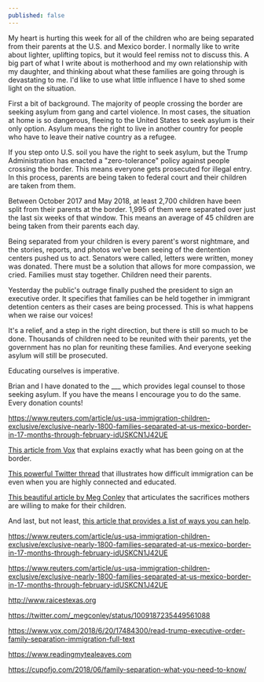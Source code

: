 ```yaml
---
published: false
---
```

My heart is hurting this week for all of the children who are being separated from their parents at the U.S. and Mexico border. I normally like to write about lighter, uplifting topics, but it would feel remiss not to discuss this. A big part of what I write about is motherhood and my own relationship with my daughter, and thinking about what these families are going through is devastating to me. I'd like to use what little influence I have to shed some light on the situation. 

First a bit of background. The majority of people crossing the border are seeking asylum from gang and cartel violence. In most cases, the situation at home is so dangerous, fleeing to the United States to seek asylum is their only option. Asylum means the right to live in another country for people who have to leave their native country as a refugee. 

If you step onto U.S. soil you have the right to seek asylum, but the Trump Administration has enacted a "zero-tolerance" policy against people crossing the border. This means everyone gets prosecuted for illegal entry. In this process, parents are being taken to federal court and their children are taken from them.

Between October 2017 and May 2018, at least 2,700 children have been split from their parents at the border. 1,995 of them were separated over just the last six weeks of that window. This means an average of 45 children are being taken from their parents each day. 

Being separated from your children is every parent's worst nightmare, and the stories, reports, and photos we've been seeing of the dentention centers pushed us to act. Senators were called, letters were written, money was donated. There must be a solution that allows for more compassion, we cried. Families must stay together. Children need their parents. 

Yesterday the public's outrage finally pushed the president to sign an executive order. It specifies that families can be held together in immigrant detention centers as their cases are being processed. This is what happens when we raise our voices! 

It's a relief, and a step in the right direction, but there is still so much to be done. Thousands of children need to be reunited with their parents, yet the government has no plan for reuniting these families. And everyone seeking asylum will still be prosecuted. 

Educating ourselves is imperative. 

Brian and I have donated to the ___ which provides legal counsel to those seeking asylum. If you have the means I encourage you to do the same. Every donation counts!

https://www.reuters.com/article/us-usa-immigration-children-exclusive/exclusive-nearly-1800-families-separated-at-us-mexico-border-in-17-months-through-february-idUSKCN1J42UE

[This article from Vox](https://www.vox.com/2018/6/11/17443198/children-immigrant-families-separated-parents) that explains exactly what has been going on at the border. 

[This powerful Twitter thread](https://twitter.com/petit_elefant/status/1008131022280519680) that illustrates how difficult immigration can be even when you are highly connected and educated. 

[This beautiful article by Meg Conley](https://medium.com/s/story/suffer-little-children-8a204503eb9e) that articulates the sacrifices mothers are willing to make for their children. 

And last, but not least, [this article that provides a list of ways you can help](https://slate.com/news-and-politics/2018/06/how-you-can-fight-family-separation-at-the-border.html  ).

https://www.reuters.com/article/us-usa-immigration-children-exclusive/exclusive-nearly-1800-families-separated-at-us-mexico-border-in-17-months-through-february-idUSKCN1J42UE

https://www.reuters.com/article/us-usa-immigration-children-exclusive/exclusive-nearly-1800-families-separated-at-us-mexico-border-in-17-months-through-february-idUSKCN1J42UE

http://www.raicestexas.org

https://twitter.com/_megconley/status/1009187235449561088

https://www.vox.com/2018/6/20/17484300/read-trump-executive-order-family-separation-immigration-full-text

https://www.readingmytealeaves.com

https://cupofjo.com/2018/06/family-separation-what-you-need-to-know/
